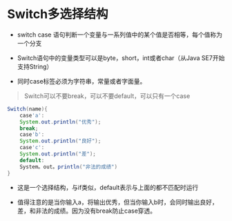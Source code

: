 # Switch多选择结构

- switch case 语句判断一个变量与一系列值中的某个值是否相等，每个值称为一个分支

- Switch语句中的变量类型可以是byte，short，int或者char（从Java SE7开始支持String）
- 同时case标签必须为字符串，常量或者字面量。

> Switch可以不要break，可以不要default，可以只有一个case

```java
Switch(name){
    case'a':
    System.out.println("优秀");
    break;
    case'b':
    System.out.println("良好");
    case'c':
    System.out.println("差");
    default:
    System。out。println("非法的成绩")
}
```

- 这是一个选择结构，与if类似，default表示与上面的都不匹配时运行

- 值得注意的是当你输入a，将输出优秀，但当你输入b时，会同时输出良好，差，和非法的成绩。因为没有break防止case穿透。